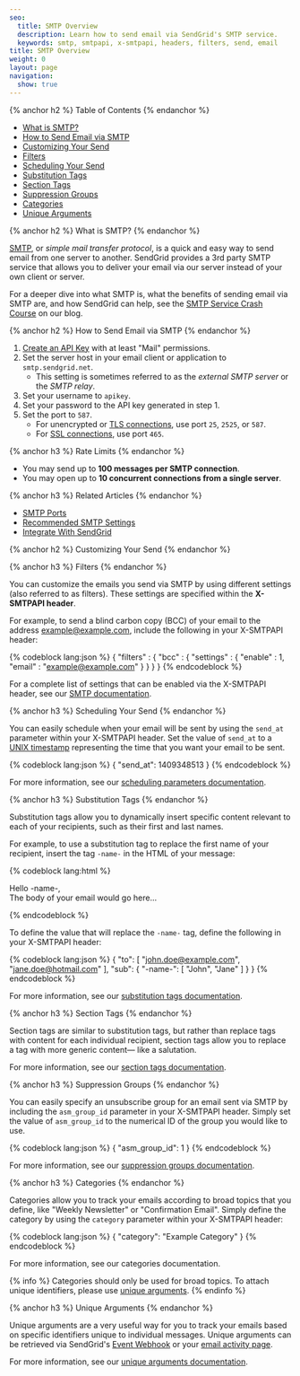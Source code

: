 ```yaml
---
seo:
  title: SMTP Overview
  description: Learn how to send email via SendGrid's SMTP service.
  keywords: smtp, smtpapi, x-smtpapi, headers, filters, send, email
title: SMTP Overview
weight: 0
layout: page
navigation:
  show: true
---
```


{% anchor h2 %}
Table of Contents
{% endanchor %}

* [What is SMTP?](#-What-is-SMTP)
* [How to Send Email via SMTP](#-How-to-Send-Email-via-SMTP)
* [Customizing Your Send](#-Customizing-Your-Send)
* [Filters](#-Filters)
* [Scheduling Your Send](#-Scheduling-Your-Send)
* [Substitution Tags](#-Substitution-Tags)
* [Section Tags](#-Section-Tags)
* [Suppression Groups](#-Suppression-Groups)
* [Categories](#-Categories)
* [Unique Arguments](#-Unique-Arguments)

{% anchor h2 %}
What is SMTP?
{% endanchor %}

[SMTP]({{root_url}}/Glossary/smtp.html), or _simple mail transfer protocol_, is a quick and easy way to send email from one server to another. SendGrid provides a 3rd party SMTP service that allows you to deliver your email via our server instead of your own client or server.

For a deeper dive into what SMTP is, what the benefits of sending email via SMTP are, and how SendGrid can help, see the [SMTP Service Crash Course](https://sendgrid.com/blog/smtp-service-crash-course/) on our blog.

{% anchor h2 %}
How to Send Email via SMTP
{% endanchor %}

1. [Create an API Key](https://app.sendgrid.com/settings/api_keys) with at least "Mail" permissions.
2. Set the server host in your email client or application to `smtp.sendgrid.net`.
    * This setting is sometimes referred to as the _external SMTP server_ or the _SMTP relay_.
3. Set your username to `apikey`.
4. Set your password to the API key generated in step 1.
5. Set the port to `587`.
    * For unencrypted or [TLS connections]({{root_url}}/Classroom/Basics/Email_Infrastructure/ssl_vs_tls.html), use port `25`, `2525`, or `587`.
    * For [SSL connections]({{root_url}}/Classroom/Basics/Email_Infrastructure/ssl_vs_tls.html), use port `465`.

{% anchor h3 %}
Rate Limits
{% endanchor %}

* You may send up to **100 messages per SMTP connection**.
* You may open up to **10 concurrent connections from a single server**.

{% anchor h3 %}
Related Articles
{% endanchor %}

* [SMTP Ports]({{root_url}}/Classroom/Basics/Email_Infrastructure/smtp_ports.html)
* [Recommended SMTP Settings]({{root_url}}/Classroom/Basics/Email_Infrastructure/recommended_smtp_settings.html)
* [Integrate With SendGrid]({{root_url}}/Integrate/index.html)

{% anchor h2 %}
Customizing Your Send
{% endanchor %}

{% anchor h3 %}
Filters
{% endanchor %}

You can customize the emails you send via SMTP by using different settings (also referred to as filters). These settings are specified within the **X-SMTPAPI header**.

For example, to send a blind carbon copy (BCC) of your email to the address example@example.com, include the following in your X-SMTPAPI header:

{% codeblock lang:json %}
{
  "filters" : {
    "bcc" : {
      "settings" : {
        "enable" : 1,
        "email" : "example@example.com"
      }
    }
  }
}
{% endcodeblock %}

For a complete list of settings that can be enabled via the X-SMTPAPI header, see our [SMTP documentation]({{root_url}}/API_Reference/SMTP_API/apps.html).

{% anchor h3 %}
Scheduling Your Send
{% endanchor %}

You can easily schedule when your email will be sent by using the `send_at` parameter within your X-SMTPAPI header. Set the value of `send_at` to a [UNIX timestamp](https://en.wikipedia.org/wiki/Unix_time) representing the time that you want your email to be sent.

{% codeblock lang:json %}
{
  "send_at": 1409348513
}
{% endcodeblock %}

For more information, see our [scheduling parameters documentation]({{root_url}}/API_Reference/SMTP_API/scheduling_parameters.html).

{% anchor h3 %}
Substitution Tags
{% endanchor %}

Substitution tags allow you to dynamically insert specific content relevant to each of your recipients, such as their first and last names.

For example, to use a substitution tag to replace the first name of your recipient, insert the tag `-name-` in the HTML of your message:

{% codeblock lang:html %}
<html>
  <head></head>
  <body>
    <p>Hello -name-,<br>
        The body of your email would go here...
    </p>
  </body>
</html>
{% endcodeblock %}

To define the value that will replace the `-name-` tag, define the following in your X-SMTPAPI header:

{% codeblock lang:json %}
{
  "to": [
    "john.doe@example.com",
    "jane.doe@hotmail.com"
  ],
  "sub": {
    "-name-": [
      "John",
      "Jane"
    ]
  }
}
{% endcodeblock %}

For more information, see our [substitution tags documentation]({{root_url}}/API_Reference/SMTP_API/substitution_tags.html).

{% anchor h3 %}
Section Tags
{% endanchor %}

Section tags are similar to substitution tags, but rather than replace tags with content for each individual recipient, section tags allow you to replace a tag with more generic content— like a salutation.

For more information, see our [section tags documentation]({{root_url}}/API_Reference/SMTP_API/section_tags.html).

{% anchor h3 %}
Suppression Groups
{% endanchor %}

You can easily specify an unsubscribe group for an email sent via SMTP by including the `asm_group_id` parameter in your X-SMTPAPI header. Simply set the value of `asm_group_id` to the numerical ID of the group you would like to use.

{% codeblock lang:json %}
{
  "asm_group_id": 1
}
{% endcodeblock %}

For more information, see our [suppression groups documentation]({{root_url}}/API_Reference/SMTP_API/suppressions.html).

{% anchor h3 %}
Categories
{% endanchor %}

Categories allow you to track your emails according to broad topics that you define, like "Weekly Newsletter" or "Confirmation Email". Simply define the category by using the `category` parameter within your X-SMTPAPI header:

{% codeblock lang:json %}
{
  "category": "Example Category"
}
{% endcodeblock %}

For more information, see our categories documentation.

{% info %}
Categories should only be used for broad topics. To attach unique identifiers, please use [unique arguments]({{root_url}}/API_Reference/SMTP_API/unique_arguments.html).
{% endinfo %}

{% anchor h3 %}
Unique Arguments
{% endanchor %}

Unique arguments are a very useful way for you to track your emails based on specific identifiers unique to individual messages. Unique arguments can be retrieved via SendGrid's [Event Webhook]({{root_url}}/API_Reference/Webhooks/event.html) or your [email activity page]({{root_url}}/User_Guide/email_activity.html).

For more information, see our [unique arguments documentation]({{root_url}}/API_Reference/SMTP_API/unique_arguments.html).
